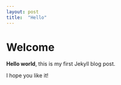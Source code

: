 ```yaml
---
layout: post
title:  "Hello"
---
```


# Welcome

**Hello world**, this is my first Jekyll blog post.

I hope you like it!

